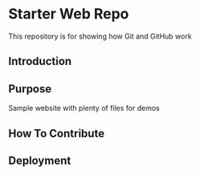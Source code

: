 # Starter Web Repo

This repository is for showing how Git and GitHub work
## Introduction
## Purpose

Sample website with plenty of files for demos

## How To Contribute

## Deployment
